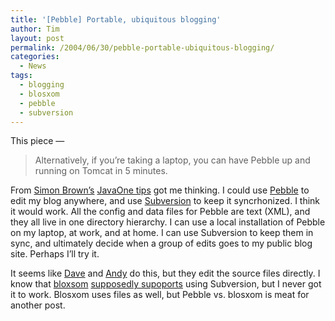 ```yaml
---
title: '[Pebble] Portable, ubiquitous blogging'
author: Tim
layout: post
permalink: /2004/06/30/pebble-portable-ubiquitous-blogging/
categories:
  - News
tags:
  - blogging
  - blosxom
  - pebble
  - subversion
---
```

This piece —

> Alternatively, if you&#8217;re taking a laptop, you can have Pebble up and running on Tomcat in 5 minutes. 

From [Simon Brown&#8217;s][1] [JavaOne tips][2] got me thinking. I could use [Pebble][3] to edit my blog anywhere, and use [Subversion][4] to keep it syncrhonized. I think it would work. All the config and data files for Pebble are text (XML), and they all live in one directory hierarchy. I can use a local installation of Pebble on my laptop, at work, and at home. I can use Subversion to keep them in sync, and ultimately decide when a group of edits goes to my public blog site. Perhaps I&#8217;ll try it.

It seems like [Dave][5] and [Andy][6] do this, but they edit the source files directly. I know that [bloxsom][7] [supposedly supoports][8] using Subversion, but I never got it to work. Blosxom uses files as well, but Pebble vs. blosxom is meat for another post.

 [1]: http://www.simongbrown.com/blog/
 [2]: http://www.simongbrown.com/blog/2004/06/25.html
 [3]: http://pebble.sourceforge.net
 [4]: http://subversion.tigris.org
 [5]: http://pragprog.com/pragdave
 [6]: http://toolshed.com/
 [7]: http://blosxom.com
 [8]: http://blosxom.com/plugins/files/svn.htm
